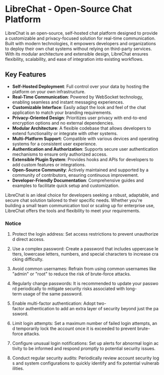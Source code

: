 # LibreChat - Open-Source Chat Platform

LibreChat is an open-source, self-hosted chat platform designed to provide a customizable and privacy-focused solution for real-time communication. Built with modern technologies, it empowers developers and organizations to deploy their own chat systems without relying on third-party services. With its modular architecture and extensible design, LibreChat ensures flexibility, scalability, and ease of integration into existing workflows.

## Key Features

- **Self-Hosted Deployment**: Full control over your data by hosting the platform on your own infrastructure.
- **Real-Time Communication**: Powered by WebSocket technology, enabling seamless and instant messaging experiences.
- **Customizable Interface**: Easily adapt the look and feel of the chat application to match your branding requirements.
- **Privacy-Oriented Design**: Prioritizes user privacy with end-to-end encryption options and no external dependencies.
- **Modular Architecture**: A flexible codebase that allows developers to extend functionality or integrate with other systems.
- **Multi-Platform Support**: Compatible with various devices and operating systems for a consistent user experience.
- **Authentication and Authorization**: Supports secure user authentication mechanisms to ensure only authorized access.
- **Extensible Plugin System**: Provides hooks and APIs for developers to add custom features or integrations.
- **Open-Source Community**: Actively maintained and supported by a community of contributors, ensuring continuous improvement.
- **Developer-Friendly Documentation**: Comprehensive guides and examples to facilitate quick setup and customization.

LibreChat is an ideal choice for developers seeking a robust, adaptable, and secure chat solution tailored to their specific needs. Whether you're building a small team communication tool or scaling up for enterprise use, LibreChat offers the tools and flexibility to meet your requirements.

### Notice

1.  Protect the login address: Set access restrictions to prevent unauthorized direct access.
    
2.  Use a complex password: Create a password that includes uppercase letters, lowercase letters, numbers, and special characters to increase cracking difficulty.
    
3.  Avoid common usernames: Refrain from using common usernames like "admin" or "root" to reduce the risk of brute-force attacks.
    
4.  Regularly change passwords: It is recommended to update your password periodically to mitigate security risks associated with long-term usage of the same password.
    
5.  Enable multi-factor authentication: Adopt two-factor authentication to add an extra layer of security beyond just the password.
    
6.  Limit login attempts: Set a maximum number of failed login attempts, and temporarily lock the account once it is exceeded to prevent brute-force attacks.
    
7.  Configure unusual login notifications: Set up alerts for abnormal login activity to be informed and respond promptly to potential security issues.
    
8.  Conduct regular security audits: Periodically review account security logs and system configurations to quickly identify and fix potential vulnerabilities.
        